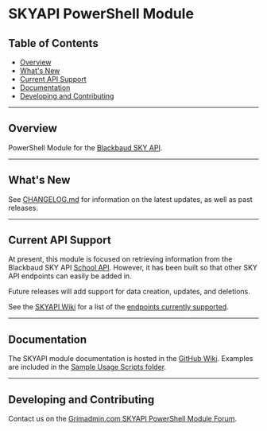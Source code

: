 # SKYAPI PowerShell Module <!-- omit in toc -->

## Table of Contents  <!-- omit in toc -->

- [Overview](#overview)
- [What's New](#whats-new)
- [Current API Support](#current-api-support)
- [Documentation](#documentation)
- [Developing and Contributing](#developing-and-contributing)

---

## Overview

PowerShell Module for the [Blackbaud SKY API](https://developer.blackbaud.com/skyapi/).

---

## What's New

See [CHANGELOG.md](./CHANGELOG.md) for information on the latest updates, as well as past releases.

---

## Current API Support

At present, this module is focused on retrieving information from the Blackbaud SKY API [School API](https://developer.blackbaud.com/skyapi/apis/school). However, it has been built so that other SKY API endpoints can easily be added in.

Future releases will add support for data creation, updates, and deletions.

See the [SKYAPI Wiki](.../wiki) for a list of the [endpoints currently supported](.../wiki#api-endpoints).

---

## Documentation

The SKYAPI module documentation is hosted in the [GitHub Wiki](https://github.com/Sekers/SKYAPI/wiki). Examples are included in the [Sample Usage Scripts folder](./Sample_Usage_Scripts).

---

## Developing and Contributing

Contact us on the [Grimadmin.com SKYAPI PowerShell Module Forum](https://www.grimadmin.com/forum/index.php?forum=7).